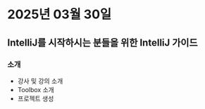 # 2025년 03월 30일

## IntelliJ를 시작하시는 분들을 위한 IntelliJ 가이드

### 소개

- 강사 및 강의 소개
- Toolbox 소개
- 프로젝트 생성
